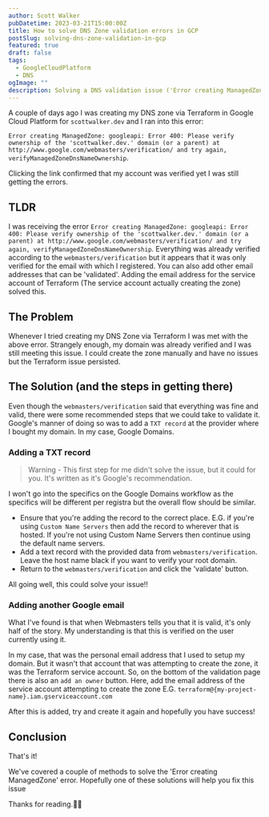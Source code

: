 ```yaml
---
author: Scott Walker
pubDatetime: 2023-03-21T15:00:00Z
title: How to solve DNS Zone validation errors in GCP
postSlug: solving-dns-zone-validation-in-gcp
featured: true
draft: false
tags:
  - GoogleCloudPlatform
  - DNS
ogImage: ""
description: Solving a DNS validation issue ('Error creating ManagedZone') within the Google Cloud Platform
---
```


A couple of days ago I was creating my DNS zone via Terraform in Google Cloud Platform for `scottwalker.dev` and I ran into this error:

`Error creating ManagedZone: googleapi: Error 400: Please verify ownership of the 'scottwalker.dev.' domain (or a parent) at http://www.google.com/webmasters/verification/ and try again, verifyManagedZoneDnsNameOwnership`.

Clicking the link confirmed that my account was verified yet I was still getting the errors.

## TLDR

I was receiving the error `Error creating ManagedZone: googleapi: Error 400: Please verify ownership of the 'scottwalker.dev.' domain (or a parent) at http://www.google.com/webmasters/verification/ and try again, verifyManagedZoneDnsNameOwnership`. Everything was already verified according to the `webmasters/verification` but it appears that it was only verified for the email with which I registered. You can also add other email addresses that can be 'validated'. Adding the email address for the service account of Terraform (The service account actually creating the zone) solved this.

## The Problem

Whenever I tried creating my DNS Zone via Terraform I was met with the above error. Strangely enough, my domain was already verified and I was still meeting this issue. I could create the zone manually and have no issues but the Terraform issue persisted.

## The Solution (and the steps in getting there)

Even though the `webmasters/verification` said that everything was fine and valid, there were some recommended steps that we could take to validate it. Google's manner of doing so was to add a `TXT record` at the provider where I bought my domain. In my case, Google Domains.

### Adding a TXT record
> Warning - This first step for me didn't solve the issue, but it could for you. It's written as it's Google's recommendation.

I won't go into the specifics on the Google Domains workflow as the specifics will be different per registra but the overall flow should be similar.

- Ensure that you're adding the record to the correct place. E.G. if you're using `Custom Name Servers` then add the record to wherever that is hosted. If you're not using Custom Name Servers then continue using the default name servers. 
- Add a text record with the provided data from `webmasters/verification`. Leave the host name black if you want to verify your root domain.
- Return to the `webmasters/verification` and click the 'validate' button.

All going well, this could solve your issue!!

### Adding another Google email

What I've found  is that when Webmasters tells you that it is valid, it's only half of the story. My understanding is that this is verified on the user currently using it.

In my case, that was the personal email address that I used to setup my domain. But it wasn't that account that was attempting to create the zone, it was the Terraform service account. So, on the bottom of the validation page there is also an `add an owner` button. Here, add the email address of the service account attempting to create the zone E.G. `terraform@{my-project-name}.iam.gserviceaccount.com`

After this is added, try and create it again and hopefully you have success!

## Conclusion

That's it!

We've covered a couple of methods to solve the 'Error creating ManagedZone' error. Hopefully one of these solutions will help you fix this issue

Thanks for reading.✌🏻
